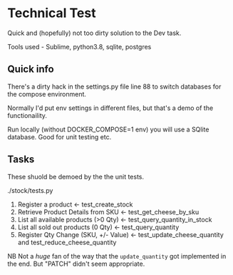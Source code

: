 # Technical Test

Quick and (hopefully) not too dirty solution to the Dev task.

Tools used - Sublime, python3.8, sqlite, postgres

## Quick info

There's a dirty hack in the settings.py file line 88 to switch databases for the compose environment.

Normally I'd put env settings in different files, but that's a demo of the functionaility.

Run locally (without DOCKER_COMPOSE=1 env) you will use a SQlite database. Good for unit testing etc.

## Tasks

These shuold be demoed by the the unit tests.

./stock/tests.py

1) Register a product <- test_create_stock
2) Retrieve Product Details from SKU <- test_get_cheese_by_sku
3) List all available products (>0 Qty) <- test_query_quantity_in_stock
4) List all sold out products (0 Qty) <- test_query_quantity
5) Register Qty Change (SKU, +/- Value) <- test_update_cheese_quantity and test_reduce_cheese_quantity

NB Not a *huge* fan of the way that the `update_quantity` got implemented in the end. But "PATCH" didn't seem appropriate.



